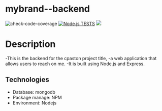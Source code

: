 
# mybrand--backend
![check-code-coverage](https://img.shields.io/badge/code--coverage-87.96%25-green)
[![Node.js TESTS](https://github.com/ngoma3/mybrand--backend/actions/workflows/node.js.yml/badge.svg)](https://github.com/ngoma3/mybrand--backend/actions/workflows/node.js.yml)
<a href="https://codeclimate.com/github/ngoma3/mybrand--backend/maintainability"><img src="https://api.codeclimate.com/v1/badges/dd93e94a420ea82a6c7d/maintainability" /></a>
# Description
-This is the backend for the cpaston project title, 
-a web application that allows users to reach on me.
-It is built using Node.js and Express.
## Technologies
 - Database: mongodb
 - Package manage: NPM
 - Environment: Nodejs
